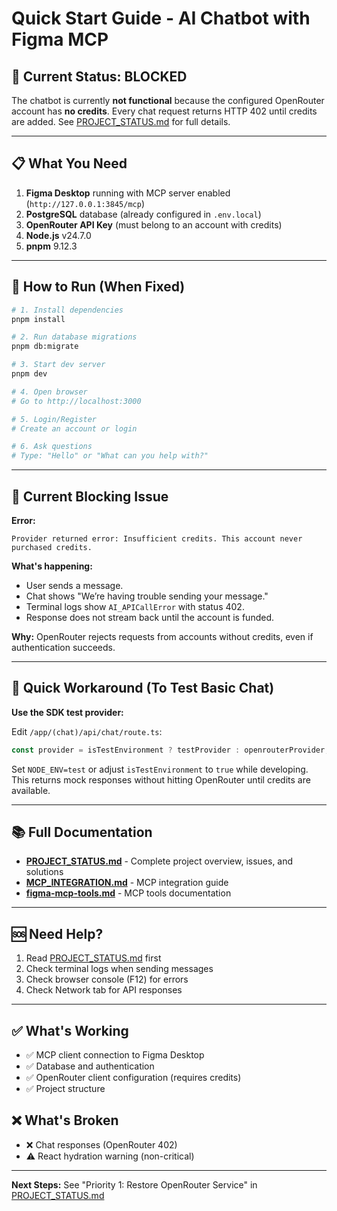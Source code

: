 # Quick Start Guide - AI Chatbot with Figma MCP

## 🚨 Current Status: BLOCKED

The chatbot is currently **not functional** because the configured OpenRouter account has **no credits**. Every chat request returns HTTP 402 until credits are added. See [PROJECT_STATUS.md](./PROJECT_STATUS.md) for full details.

---

## 📋 What You Need

1. **Figma Desktop** running with MCP server enabled (`http://127.0.0.1:3845/mcp`)
2. **PostgreSQL** database (already configured in `.env.local`)
3. **OpenRouter API Key** (must belong to an account with credits)
4. **Node.js** v24.7.0
5. **pnpm** 9.12.3

---

## 🚀 How to Run (When Fixed)

```bash
# 1. Install dependencies
pnpm install

# 2. Run database migrations
pnpm db:migrate

# 3. Start dev server
pnpm dev

# 4. Open browser
# Go to http://localhost:3000

# 5. Login/Register
# Create an account or login

# 6. Ask questions
# Type: "Hello" or "What can you help with?"
```

---

## 🐛 Current Blocking Issue

**Error:**
```
Provider returned error: Insufficient credits. This account never purchased credits.
```

**What's happening:**
- User sends a message.
- Chat shows "We’re having trouble sending your message."
- Terminal logs show `AI_APICallError` with status 402.
- Response does not stream back until the account is funded.

**Why:**
OpenRouter rejects requests from accounts without credits, even if authentication succeeds.

---

## 🔧 Quick Workaround (To Test Basic Chat)

**Use the SDK test provider:**

Edit `/app/(chat)/api/chat/route.ts`:

```typescript
const provider = isTestEnvironment ? testProvider : openrouterProvider;
```

Set `NODE_ENV=test` or adjust `isTestEnvironment` to `true` while developing. This returns mock responses without hitting OpenRouter until credits are available.

---

## 📚 Full Documentation

- **[PROJECT_STATUS.md](./PROJECT_STATUS.md)** - Complete project overview, issues, and solutions
- **[MCP_INTEGRATION.md](./MCP_INTEGRATION.md)** - MCP integration guide
- **[figma-mcp-tools.md](./figma-mcp-tools.md)** - MCP tools documentation

---

## 🆘 Need Help?

1. Read [PROJECT_STATUS.md](./PROJECT_STATUS.md) first
2. Check terminal logs when sending messages
3. Check browser console (F12) for errors
4. Check Network tab for API responses

---

## ✅ What's Working

- ✅ MCP client connection to Figma Desktop
- ✅ Database and authentication
- ✅ OpenRouter client configuration (requires credits)
- ✅ Project structure

## ❌ What's Broken

- ❌ Chat responses (OpenRouter 402)
- ⚠️ React hydration warning (non-critical)

---

**Next Steps:** See "Priority 1: Restore OpenRouter Service" in [PROJECT_STATUS.md](./PROJECT_STATUS.md)
